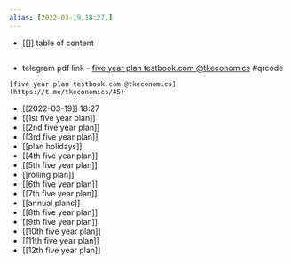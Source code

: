 ```yaml
---
alias: [2022-03-19,18:27,]
---
```

- [[]]
table of content
```toc
```
- telegram pdf link - [five year plan testbook.com @tkeconomics](https://t.me/tkeconomics/45)
#qrcode

```qrcode
[five year plan testbook.com @tkeconomics](https://t.me/tkeconomics/45)
```

- [[2022-03-19]] 18:27
- [[1st five year plan]]
- [[2nd five year plan]]
- [[3rd five year plan]]
- [[plan holidays]]
- [[4th five year plan]]
- [[5th five year plan]]
- [[rolling plan]]
- [[6th five year plan]]
- [[7th five year plan]]
- [[annual plans]]
- [[8th five year plan]]
- [[9th five year plan]]
- [[10th five year plan]]
- [[11th five year plan]]
- [[12th five year plan]]